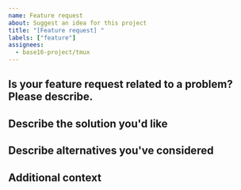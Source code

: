 ```yaml
---
name: Feature request
about: Suggest an idea for this project
title: "[Feature request] "
labels: ["feature"]
assignees: 
  - base16-project/tmux
---
```


## Is your feature request related to a problem? Please describe.

<!-- A clear and concise description of what the problem is. -->

## Describe the solution you'd like

<!-- A clear and concise description of what you want to happen. -->

## Describe alternatives you've considered

<!-- A clear and concise description of any alternative solutions or
features you've considered. -->

## Additional context

<!-- Add any other context or screenshots about the feature request
here. -->
